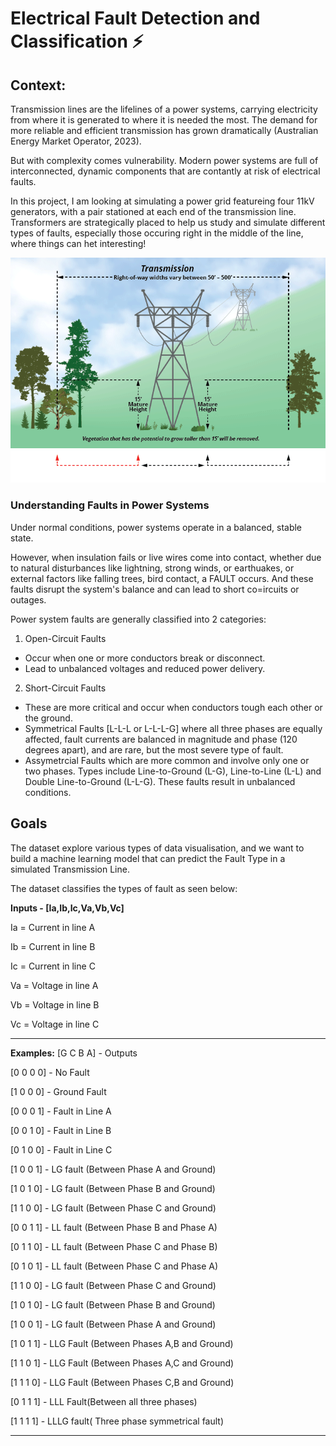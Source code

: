 # Electrical Fault Detection and Classification ⚡

## Context:

Transmission lines are the lifelines of a power systems, carrying electricity from where it is generated to where it is needed the most. The demand for more reliable and efficient transmission has grown dramatically (Australian Energy Market Operator, 2023). 

But with complexity comes vulnerability. Modern power systems are full of interconnected, dynamic components that are contantly at risk of electrical faults. 

In this project, I am looking at simulating a power grid featureing four 11kV generators, with a pair stationed at each end of the transmission line. Transformers are strategically placed to help us study and simulate different types of faults, especially those occuring right in the middle of the line, where things can het interesting!

![alt text](image.png)

### Understanding Faults in Power Systems

Under normal conditions, power systems operate in a balanced, stable state. 

However, when insulation fails or live wires come into contact, whether due to natural disturbances like lightning, strong winds, or earthuakes, or external factors like falling trees, bird contact, a FAULT occurs. And these faults disrupt the system's balance and can lead to short co=ircuits or outages. 

Power system faults are generally classified into 2 categories:

1. Open-Circuit Faults 
* Occur when one or more conductors break or disconnect.
* Lead to unbalanced voltages and reduced power delivery.

2. Short-Circuit Faults
* These are more critical and occur when conductors tough each other or the ground.
* Symmetrical Faults [L-L-L or L-L-L-G] where all three phases are equally affected, fault currents are balanced in magnitude and phase (120 degrees apart), and are rare, but the most severe type of fault.
* Assymetrcial Faults which are more common and involve only one or two phases. Types include Line-to-Ground (L-G), Line-to-Line (L-L) and Double Line-to-Ground (L-L-G). These faults result in unbalanced conditions. 

## Goals

The dataset explore various types of data visualisation, and we want to build a machine learning model that can predict the Fault Type in a simulated Transmission Line. 

The dataset classifies the types of fault as seen below:

**Inputs - [Ia,Ib,Ic,Va,Vb,Vc]**

Ia = Current in line A

Ib = Current in line B

Ic = Current in line C

Va = Voltage in line A

Vb = Voltage in line B

Vc = Voltage in line C

---

**Examples:**
[G C B A] - Outputs

[0 0 0 0] - No Fault

[1 0 0 0] - Ground Fault

[0 0 0 1] - Fault in Line A

[0 0 1 0] - Fault in Line B

[0 1 0 0] - Fault in Line C

[1 0 0 1] - LG fault (Between Phase A and Ground)

[1 0 1 0] - LG fault (Between Phase B and Ground)

[1 1 0 0] - LG fault (Between Phase C and Ground)

[0 0 1 1] - LL fault (Between Phase B and Phase A)

[0 1 1 0] - LL fault (Between Phase C and Phase B)

[0 1 0 1] - LL fault (Between Phase C and Phase A)

[1 1 0 0] - LG fault (Between Phase C and Ground)

[1 0 1 0] - LG fault (Between Phase B and Ground)

[1 0 0 1] - LG fault (Between Phase A and Ground)

[1 0 1 1] - LLG Fault (Between Phases A,B and Ground)

[1 1 0 1] - LLG Fault (Between Phases A,C and Ground)

[1 1 1 0] - LLG Fault (Between Phases C,B and Ground)

[0 1 1 1] - LLL Fault(Between all three phases)

[1 1 1 1] - LLLG fault( Three phase symmetrical fault)

---
